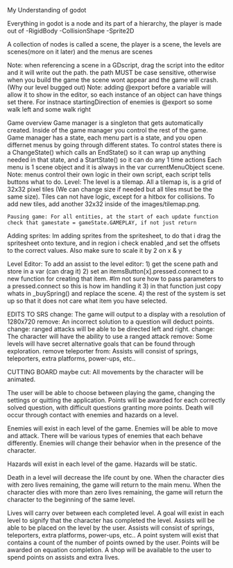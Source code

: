 My Understanding of godot

Everything in godot is a node and its part of a hierarchy, the player is made out of 
	-RigidBody
		-CollisionShape
		-Sprite2D

A collection of nodes is called a scene, the player is a scene, the levels are scenes(more on it later) and the menus are scenes

Note: when referencing a scene in a GDscript, drag the script into the editor and it will write out the path. the path MUST be case sensitive, otherwise when you build the game the scene wont appear and the game will crash. (Why our level bugged out)
Note: adding @export before a variable will allow it to show in the editor, so each instance of an object can have things set there. For instnace startingDirection of enemies is @export so some walk left and some walk right

Game overview
	Game manager is a singleton that gets automatically created. Inside of the game manager you control the rest of the game.
	Game manager has a state, each menu part is a state, and you open differnet menus by going through different states.
		To control states there is a ChangeState() which calls an EndState() so it can wrap up anything needed in that state, and a StartState() so it can do any 1 time actions
	Each menu is 1 scene object and it is always in the var currentMenuObject scene.
	Note: menus control their own logic in their own script, each script tells buttons what to do.
Level:
	The level is a tilemap. All a tilemap is, is a grid of 32x32 pixel tiles (We can change size if needed but all tiles msut be the same size). Tiles can not have logic, except for a hitbox for collisions. To add new tiles, add another 32x32 inside of the images/tilemap.png. 
	
	Pausing game: For all entities, at the start of each update function check that gamestate = gameState.GAMEPLAY, if not just return
	
Adding sprites:
	Im adding sprites from the spritesheet, to do that i drag the spritesheet onto texture, and in region i check enabled ,and set the offsets to the correct values. Also make sure to scale it by 2 on x & y
	
Level Editor:
	To add an assist to the level editor:
		1) get the scene path and store in a var (can drag it)
		2) set an itemsButton[x].pressed.connect to a new function for creating that item. #Im not sure how to pass parameters to a pressed.connect so this is how im handling it
		3) in that function just copy whats in _buySpring() and replace the scene.
		4) the rest of the system is set up so that it does not care what item you have selected.
		
	

EDITS TO SRS
change: The game will output to a display with a resolution of 1280x720
remove: An incorrect solution to a question will deduct points.
change: ranged attacks will be able to be directed  left and right.
change: The character will have the ability to use a ranged attack
remove: Some levels will have secret alternative goals that can be found through exploration.
remove teleporter from: Assists will consist of springs, teleporters, extra platforms, power-ups, etc..

CUTTING BOARD
maybe cut: All movements by the character will be animated.

The user will be able to choose between playing the game, changing the settings or quitting the application. 
Points will be awarded for each correctly solved question, with difficult questions granting more points.
Death will occur through contact with enemies and hazards on a level.

Enemies will exist in each level of the game.
Enemies will be able to move and attack.
There will be various types of enemies that each behave differently.
Enemies will change their behavior when in the presence of the character.

Hazards will exist in each level of the game.
Hazards will be static.

Death in a level will decrease the life count by one.
When the character dies with zero lives remaining, the game will return to the main menu.
When the character dies with more than zero lives remaining, the game will return the character to the beginning of the same level.

Lives will carry over between each completed level. 
A goal will exist in each level to signify that the character has completed the level.
Assists will be able to be placed on the level by the user.
Assists will consist of springs, teleporters, extra platforms, power-ups, etc..
A point system will exist that contains a count of the number of points owned by the user.
Points will be awarded on equation completion.
A shop will be available to the user to spend points on assists and extra lives.

